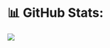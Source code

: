 
# 📊 GitHub Stats:
![](https://github-readme-stats.vercel.app/api?username=arius-development&theme=gruvbox&hide_border=false&include_all_commits=true&count_private=false) 
